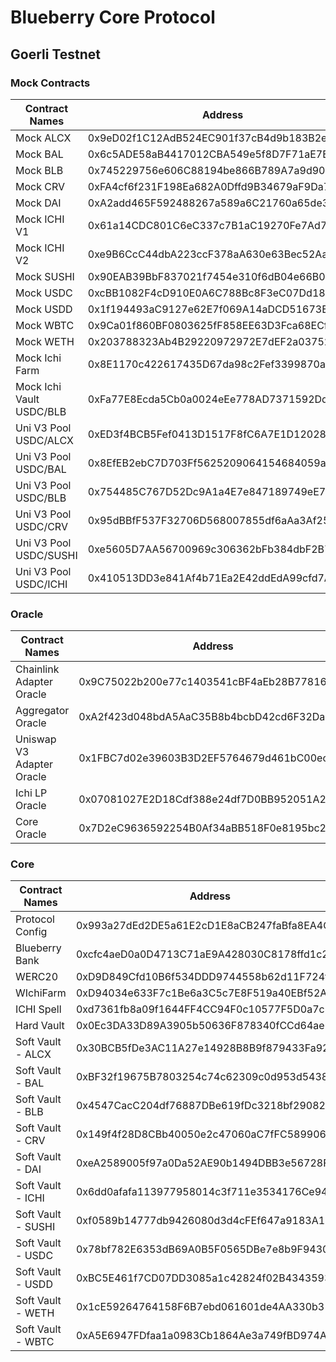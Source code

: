 # Blueberry Core Protocol

## Goerli Testnet
### Mock Contracts
| Contract Names           | Address                                    |
| ------------------------ | ------------------------------------------ |
| Mock ALCX                | 0x9eD02f1C12AdB524EC901f37cB4d9b183B2e578d |
| Mock BAL                 | 0x6c5ADE58aB4417012CBA549e5f8D7F71aE7Ede74 |
| Mock BLB                 | 0x745229756e606C88194be866B789A7a9d90BDEc5 |
| Mock CRV                 | 0xFA4cf6f231F198Ea682A0Dffd9B34679aF9Da754 |
| Mock DAI                 | 0xA2add465F592488267a589a6C21760a65de30aF0 |
| Mock ICHI V1             | 0x61a14CDC801C6eC337c7B1aC19270Fe7Ad792fC6 |
| Mock ICHI V2             | 0xe9B6CcC44dbA223ccF378aA630e63Bec52AaC392 |
| Mock SUSHI               | 0x90EAB39BbF837021f7454e310f6dB04e66B002d8 |
| Mock USDC                | 0xcBB1082F4cD910E0A6C788Bc8F3eC07Dd1890670 |
| Mock USDD                | 0x1f194493aC9127e62E7f069A14aDCD51673Ea2D8 |
| Mock WBTC                | 0x9Ca01f860BF0803625fF858EE63D3Fca68ECf43e |
| Mock WETH                | 0x203788323Ab4B29220972972E7dEF2a037523A49 |
| Mock Ichi Farm           | 0x8E1170c422617435D67da98c2Fef3399870aB621 |
| Mock Ichi Vault USDC/BLB | 0xFa77E8Ecda5Cb0a0024eEe778AD7371592Dd8838 |
| Uni V3 Pool USDC/ALCX    | 0xED3f4BCB5Fef0413D1517F8fC6A7E1D12028965A |
| Uni V3 Pool USDC/BAL     | 0x8EfEB2ebC7D703Ff5625209064154684059a92be |
| Uni V3 Pool USDC/BLB     | 0x754485C767D52Dc9A1a4E7e847189749eE74fCe0 |
| Uni V3 Pool USDC/CRV     | 0x95dBBfF537F32706D568007855df6aAa3Af25fA2 |
| Uni V3 Pool USDC/SUSHI   | 0xe5605D7AA56700969c306362bFb384dbF2B7B491 |
| Uni V3 Pool USDC/ICHI    | 0x410513DD3e841Af4b71Ea2E42ddEdA99cfd7AC3a |

### Oracle
| Contract Names            | Address                                    |
| ------------------------- | ------------------------------------------ |
| Chainlink Adapter Oracle  | 0x9C75022b200e77c1403541cBF4aEb28B7781656F |
| Aggregator Oracle         | 0xA2f423d048bdA5AaC35B8b4bcbD42cd6F32Da461 |
| Uniswap V3 Adapter Oracle | 0x1FBC7d02e39603B3D2EF5764679d461bC00ecA6E |
| Ichi LP Oracle            | 0x07081027E2D18Cdf388e24df7D0BB952051A2CD4 |
| Core Oracle               | 0x7D2eC9636592254B0Af34aBB518F0e8195bc2708 |

### Core
| Contract Names     | Address                                    |
| ------------------ | ------------------------------------------ |
| Protocol Config    | 0x993a27dEd2DE5a61E2cD1E8aCB247faBfa8EA4C2 |
| Blueberry Bank     | 0xcfc4aeD0a0D4713C71aE9A428030C8178ffd1c24 |
| WERC20             | 0xD9D849Cfd10B6f534DDD9744558b62d11F724f84 |
| WIchiFarm          | 0xD94034e633F7c1Be6a3C5c7E8F519a40EBf52A5C |
| ICHI Spell         | 0xd7361fb8a09f1644FF4CC94F0c10577F5D0a7c88 |
| Hard Vault         | 0x0Ec3DA33D89A3905b50636F878340fCCd64ae936 |
| Soft Vault - ALCX  | 0x30BCB5fDe3AC11A27e14928B8B9f879433Fa92C7 |
| Soft Vault - BAL   | 0xBF32f19675B7803254c74c62309c0d953d54384E |
| Soft Vault - BLB   | 0x4547CacC204df76887DBe619fDc3218bf29082F6 |
| Soft Vault - CRV   | 0x149f4f28D8CBb40050e2c47060aC7fFC58990610 |
| Soft Vault - DAI   | 0xeA2589005f97a0Da52AE90b1494DBB3e56728F14 |
| Soft Vault - ICHI  | 0x6dd0afafa113977958014c3f711e3534176Ce94D |
| Soft Vault - SUSHI | 0xf0589b14777db9426080d3d4cFEf647a9183A196 |
| Soft Vault - USDC  | 0x78bf782E6353dB69A0B5F0565DBe7e8b9F94306E |
| Soft Vault - USDD  | 0xBC5E461f7CD07DD3085a1c42824f02B43435934f |
| Soft Vault - WETH  | 0x1cE59264764158F6B7ebd061601de4AA330b3152 |
| Soft Vault - WBTC  | 0xA5E6947FDfaa1a0983Cb1864Ae3a749fBD974A03 |